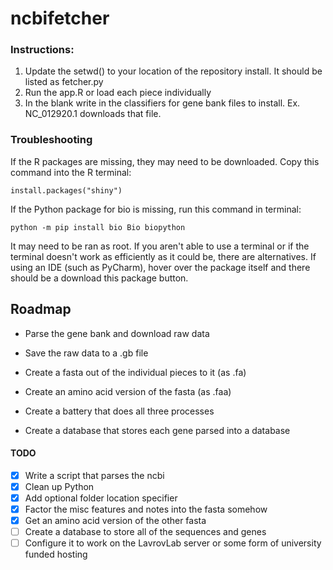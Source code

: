 # ncbifetcher

### Instructions:
1) Update the setwd() to your location of the repository install. It should be listed as fetcher.py
2) Run the app.R or load each piece individually
3) In the blank write in the classifiers for gene bank files to install. Ex. NC_012920.1 downloads that file.


### Troubleshooting
If the R packages are missing, they may need to be downloaded. Copy this command into the R terminal:
```
install.packages("shiny")
```

If the Python package for bio is missing, run this command in terminal:
```
python -m pip install bio Bio biopython
```


It may need to be ran as root. If you aren't able to use a terminal or if the terminal doesn't work as efficiently as
it could be, there are alternatives. If using an IDE (such as PyCharm), hover over the package itself and there should
be a download this package button.

## Roadmap
- Parse the gene bank and download raw data
- Save the raw data to a .gb file
- Create a fasta out of the individual pieces to it (as .fa)
- Create an amino acid version of the fasta (as .faa)
- Create a battery that does all three processes

- Create a database that stores each gene parsed into a database

#### TODO
- [x] Write a script that parses the ncbi
- [x] Clean up Python
- [x] Add optional folder location specifier
- [x] Factor the misc features and notes into the fasta somehow
- [x] Get an amino acid version of the other fasta
- [ ] Create a database to store all of the sequences and genes
- [ ] Configure it to work on the LavrovLab server or some form of university funded hosting
